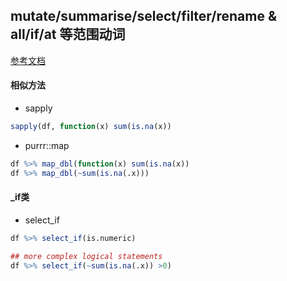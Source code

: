 ## mutate/summarise/select/filter/rename & all/if/at 等范围动词

[参考文档](http://www.rebeccabarter.com/blog/2019-01-23_scoped-verbs/)

#### 相似方法
- sapply
```r
sapply(df, function(x) sum(is.na(x))
```
- purrr::map
```r
df %>% map_dbl(function(x) sum(is.na(x))
df %>% map_dbl(~sum(is.na(.x)))
```

#### _if类

- select_if
```r
df %>% select_if(is.numeric)

## more complex logical statements
df %>% select_if(~sum(is.na(.x)) >0)
```
